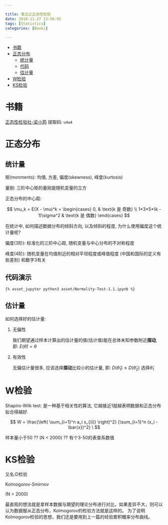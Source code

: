 ```yaml
---

title: 笔记之正态性检验
date: 2018-11-27 13:56:02
tags: [Statistics]
categories: [Books]

---
```



<!-- vim-markdown-toc GFM -->

* [书籍](#书籍)
* [正态分布](#正态分布)
    * [统计量](#统计量)
    * [代码](#代码)
    * [估计量](#估计量)
* [W检验](#w检验)
* [KS检验](#ks检验)

<!-- vim-markdown-toc -->

# 书籍

[正态性检验社-梁小筠](https://pan.baidu.com/s/16FU_ZwFqw7wxH85Ry59chw) 提取码: `u4w4`

<!-- more -->

# 正态分布

## 统计量

矩(monments): 均值, 方差, 偏度(skewness), 峰度(kurtosis)

量刚: 三阶中心矩的量刚是随机变量的立方

正态分布的中心距:

$$
\mu_k = E(X - \mu)^k =
    \begin{cases}
        0, & \text{k 是 奇数} \\
        1*3*5*(k - 1)\sigma^2 & \text{k 是 偶数}
    \end{cases}
$$

在统计中, 如何描述数据分布的倾斜方向, 以及倾斜的程度, 为什么使用偏度这个统计量呢?

偏度(3阶): 标准化的三阶中心距, 随机变量与中心分布的不对称程度

峰度(4阶): 随机变量在均值附近的相对平坦程度或峰值程度 (中国和国际的定义有些差别) 和数字3有关

## 代码演示

`{% asset_jupyter python3 asset/Normality-Test-1.1.ipynb %}`


## 估计量

如何选择好的估计量:

1. 无偏性

   我们期望通过样本计算出的估计量的值(估计值)能在总体未知参数附近**摆动**, 即: $E(\hat\theta) = \theta$

2. 有效性

    无偏估计量很多, 应该选择**摆动**比较小的估计量, 即: $D(\hat\theta_1) \leq D(\hat\theta_2)$ 选择$\hat\theta_1$


# W检验

Shapiro-Wilk test: 是一种基于相关性的算法, 它越接近1就越表明数据和正态分布拟合得越好.

$$
W = \frac{\left( \sum_{i=1}^n a_i x_{(i)} \right)^2}
            {\sum_{i=1}^n (x_i - \bar{x})^2} \
$$

样本量小于50 ?? (N < 2000) ?? 有个3-50的表查系数值


# KS检验

又名:D检验

Kolmogorov-Smirnov

(N > 2000)

最直观的想法就是拿样本数据与期望的理论分布进行对比，如果差异不大，则可以认为数据服从正态分布，Kolmogorov的检验方法就是这样的。
为了说明Kolmogorov检验的思想，我们还是要用到上一篇的经验累积概率分布曲线。

